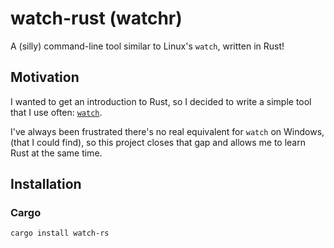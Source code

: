 # watch-rust (watchr)

A (silly) command-line tool similar to Linux's `watch`, written in Rust!

## Motivation

I wanted to get an introduction to Rust, so I decided to write a simple tool that I use often: [`watch`](https://www.unix.com/man-page/Linux/1/watch/).

I've always been frustrated there's no real equivalent for `watch` on Windows, (that I could find), so this project closes that gap and allows me to learn Rust at the same time.

## Installation

### Cargo
```shell
cargo install watch-rs
```